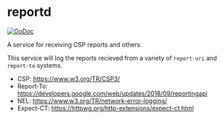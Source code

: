 # reportd

[![GoDoc](https://godoc.org/github.com/icco/reportd?status.svg)](https://godoc.org/github.com/icco/reportd)

A service for receiving CSP reports and others.

This service will log the reports recieved from a variety of `report-uri` and `report-to` systems.

 - CSP: https://www.w3.org/TR/CSP3/
 - Report-To: https://developers.google.com/web/updates/2018/09/reportingapi
 - NEL: https://www.w3.org/TR/network-error-logging/
 - Expect-CT: https://httpwg.org/http-extensions/expect-ct.html
